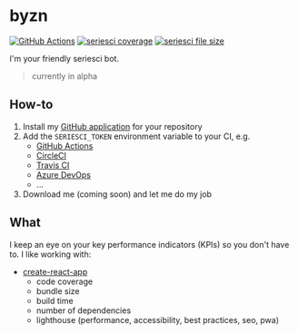 
# byzn

[![GitHub Actions](https://github.com/contractshark/byzn/workflows/test/badge.svg)](https://github.com/contractshark/byzn/actions?query=workflow%3Atest)
[![seriesci coverage](https://seriesci.com/contractshark/byzn/series/master/coverage.svg)](https://seriesci.com/contractshark/byzn/series/master/coverage)
[![seriesci file size](https://seriesci.com/contractshark/byzn/series/master/size.svg)](https://seriesci.com/contractshark/byzn/series/master/size)

I'm your friendly seriesci bot.

> currently in alpha

## How-to

1. Install my [GitHub application](https://github.com/apps/seriesci) for your repository
1. Add the `SERIESCI_TOKEN` environment variable to your CI, e.g.
    - [GitHub Actions](https://help.github.com/en/actions/automating-your-workflow-with-github-actions/creating-and-using-encrypted-secrets)
    - [CircleCI](https://circleci.com/docs/2.0/env-vars/)
    - [Travis CI](https://docs.travis-ci.com/user/environment-variables/)
    - [Azure DevOps](https://docs.microsoft.com/en-us/azure/devops/pipelines/process/variables)
    - ...
1. Download me (coming soon) and let me do my job

## What

I keep an eye on your key performance indicators (KPIs) so you don't have to. I like working with:

- [create-react-app](https://github.com/facebook/create-react-app)
    - code coverage
    - bundle size
    - build time
    - number of dependencies
    - lighthouse (performance, accessibility, best practices, seo, pwa)

